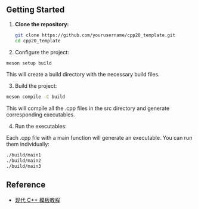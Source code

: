 ## Getting Started

1. **Clone the repository:**

   ```bash
   git clone https://github.com/yourusername/cpp20_template.git
   cd cpp20_template
   ```

2. Configure the project:

  ```bash
  meson setup build
  ```
  This will create a build directory with the necessary build files.

3. Build the project:

  ```bash
  meson compile -C build
  ```
  This will compile all the .cpp files in the src directory and generate corresponding executables.

4. Run the executables:

  Each .cpp file with a main function will generate an executable. You can run them individually:

  ```bash
  ./build/main1
  ./build/main2
  ./build/main3
  ```


## Reference

- [现代 C++ 模板教程](https://github.com/Mq-b/Modern-Cpp-templates-tutorial)
